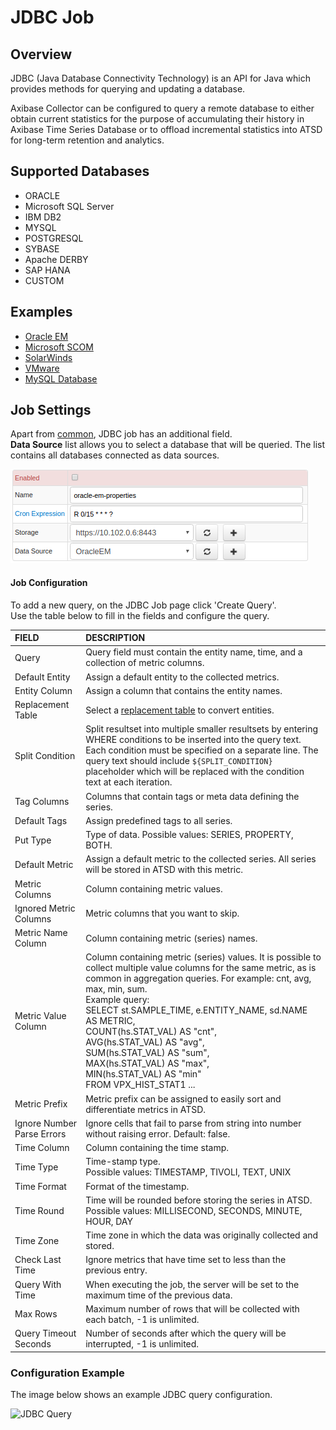 # JDBC Job

## Overview

JDBC (Java Database Connectivity Technology) is an API for Java which provides methods for querying and updating a database. 

Axibase Collector can be configured to query a remote database to either obtain current statistics for the purpose of accumulating their history in Axibase Time Series Database or to offload incremental statistics into ATSD for long-term retention and analytics.

## Supported Databases

* ORACLE
* Microsoft SQL Server
* IBM DB2
* MYSQL
* POSTGRESQL
* SYBASE
* Apache DERBY
* SAP HANA
* CUSTOM

## Examples

* [Oracle EM](examples/oracle-enterprise-manager)
* [Microsoft SCOM](examples/scom)
* [SolarWinds](examples/solarwinds)
* [VMware](examples/vmware)
* [MySQL Database](examples/mysql)

## Job Settings

Apart from [common](https://github.com/axibase/axibase-collector-docs/blob/master/job-generic.md), JDBC job has an additional field. <br>
**Data Source** list allows you to select a database that will be queried. The list contains all databases connected as data sources. 

![JDBC job settings](examples/oracle-enterprise-manager/images/oracle_job_ds.png)

#### Job Configuration

To add a new query, on the JDBC Job page click 'Create Query'. <br>
Use the table below to fill in the fields and configure the query.

| FIELD              | DESCRIPTION  |
| :----------------- |:-------------| 
| Query           | Query field must contain the entity name, time, and a collection of metric columns. |
| Default Entity  | Assign a default entity to the collected metrics. |
| Entity Column   | Assign a column that contains the entity names. | 
| Replacement Table | Select a [replacement table](../collections.md#replacement-tables) to convert entities. |
| Split Condition | Split resultset into multiple smaller resultsets by entering WHERE conditions to be inserted into the query text. Each condition must be specified on a separate line. The query text should include `${SPLIT_CONDITION}` placeholder which will be replaced with the condition text at each iteration. |
| Tag Columns     | Columns that contain tags or meta data defining the series. |
| Default Tags    | Assign predefined tags to all series. |
| Put Type        | Type of data. Possible values: SERIES, PROPERTY, BOTH. |
| Default Metric  | Assign a default metric to the collected series. All series will be stored in ATSD with this metric. |
| Metric Columns  | Column containing metric values. |
| Ignored Metric Columns | Metric columns that you want to skip. |
| Metric Name Column | Column containing metric (series) names. |
| Metric Value Column | Column containing metric (series) values. It is possible to collect multiple value columns for the same metric, as is common in aggregation queries. For example: cnt, avg, max, min, sum. <br> Example query: <br> SELECT st.SAMPLE_TIME, e.ENTITY_NAME, sd.NAME AS METRIC, <br> COUNT(hs.STAT_VAL) AS "cnt", <br> AVG(hs.STAT_VAL) AS "avg", <br> SUM(hs.STAT_VAL) AS "sum", <br> MAX(hs.STAT_VAL) AS "max", <br> MIN(hs.STAT_VAL) AS "min" <br> FROM VPX_HIST_STAT1 ...|
| Metric Prefix | Metric prefix can be assigned to easily sort and differentiate metrics in ATSD. |
| Ignore Number Parse Errors | Ignore cells that fail to parse from string into number without raising error. Default: false.  |
| Time Column | Column containing the time stamp. |
| Time Type | Time-stamp type. <br> Possible values: TIMESTAMP, TIVOLI, TEXT, UNIX |
| Time Format | Format of the timestamp. | 
| Time Round | Time will be rounded before storing the series in ATSD. <br> Possible values: MILLISECOND, SECONDS, MINUTE, HOUR, DAY |
| Time Zone | Time zone in which the data was originally collected and stored. |
| Check Last Time | Ignore metrics that have time set to less than the previous entry. |
| Query With Time | When executing the job, the server will be set to the maximum time of the previous data. |
| Max Rows | Maximum number of rows that will be collected with each batch, -1 is unlimited. |
| Query Timeout Seconds| Number of seconds after which the query will be interrupted, -1 is unlimited. |

### Configuration Example
The image below shows an example JDBC query configuration. 

![JDBC Query](https://axibase.com/wp-content/uploads/2014/06/jdbc_job.png)
